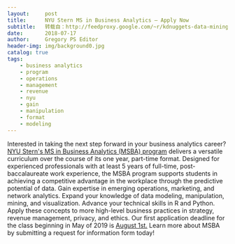 ```yaml
---
layout:     post
title:      NYU Stern MS in Business Analytics – Apply Now
subtitle:   转载自：http://feedproxy.google.com/~r/kdnuggets-data-mining-analytics/~3/1wU25LzLksM/nyu-stern-ms-business-analytics.html
date:       2018-07-17
author:     Gregory PS Editor
header-img: img/background0.jpg
catalog: true
tags:
    - business analytics
    - program
    - operations
    - management
    - revenue
    - nyu
    - gain
    - manipulation
    - format
    - modeling
---
```


Interested in taking the next step forward in your business analytics career?
 [NYU Stern's MS in Business Analytics (MSBA) program](http://www.stern.nyu.edu/programs-admissions/ms-business-analytics/request-more-information?utm_source=kdnuggets&utm_medium=eblast&utm_campaign=kdn71718&utm_term=july18&utm_content=fy18) delivers a versatile curriculum over the course of its one year, part-time format. Designed for experienced professionals with at least 5 years of full-time, post-baccalaureate work experience, the MSBA program supports students in achieving a competitive advantage in the workplace through the predictive potential of data. 
Gain expertise in emerging operations, marketing, and network analytics. Expand your knowledge of data modeling, manipulation, mining, and visualization. Advance your technical skills in R and Python. Apply these concepts to more high-level business practices in strategy, revenue management, privacy, and ethics. 
Our first application deadline for the class beginning in May of 2019 is [August 1st.](http://www.stern.nyu.edu/programs-admissions/ms-business-analytics/request-more-information?utm_source=kdnuggets&utm_medium=eblast&utm_campaign=kdn71718&utm_term=july18&utm_content=fy18) Learn more about MSBA by submitting a request for information form today!


